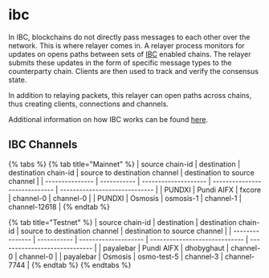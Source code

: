 # ibc

In IBC, blockchains do not directly pass messages to each other over the network. This is where relayer comes in. A relayer process monitors for updates on opens paths between sets of [IBC](https://ibcprotocol.org/) enabled chains. The relayer submits these updates in the form of specific message types to the counterparty chain. Clients are then used to track and verify the consensus state.

In addition to relaying packets, this relayer can open paths across chains, thus creating clients, connections and channels.

Additional information on how IBC works can be found [here](https://ibc.cosmos.network/).

## IBC Channels

{% tabs %}
{% tab title="Mainnet" %}
| source chain-id | destination | destination chain-id | source to destination channel | destination to source channel |
| --------------- | ----------- | -------------------- | ----------------------------- | ----------------------------- |
| PUNDXI          | Pundi AIFX    | fxcore               | channel-0                     | channel-0                     |
| PUNDXI          | Osmosis     | osmosis-1            | channel-1                     | channel-12618                 |
{% endtab %}

{% tab title="Testnet" %}
| source chain-id | destination | destination chain-id | source to destination channel | destination to source channel |
| --------------- | ----------- | -------------------- | ----------------------------- | ----------------------------- |
| payalebar       | Pundi AIFX    | dhobyghaut           | channel-0                     | channel-0                     |
| payalebar       | Osmosis     | osmo-test-5          | channel-3                     | channel-7744                  |
{% endtab %}
{% endtabs %}
